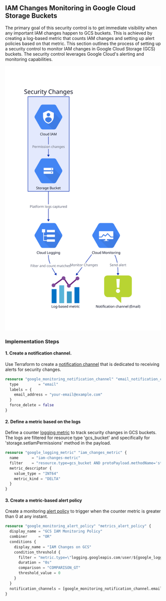 ## IAM Changes Monitoring in Google Cloud Storage Buckets

The primary goal of this security control is to get immediate visibility when any important IAM changes happen to GCS buckets. This is achieved by creating a log-based metric that counts IAM changes and setting up alert policies based on that metric. This section outlines the process of setting up a security control to monitor IAM changes in Google Cloud Storage (GCS) buckets. The security control leverages Google Cloud's alerting and monitoring capabilities.

![monitoring-diagram](./diagrams/gcs-bucket-alert-policy.svg)

### Implementation Steps

#### 1. Create a notification channel.

Use Terraform to create a [notification channel](https://registry.terraform.io/providers/hashicorp/google/latest/docs/resources/monitoring_notification_channel) that is dedicated to receiving alerts for security changes. 


```terraform
resource "google_monitoring_notification_channel" "email_notification_channel" {
  type         = "email"
  labels = {
    email_address = "your-email@example.com"
  }
  force_delete = false
}
```

#### 2. Define a metric based on the logs

Define a counter [logging metric](https://registry.terraform.io/providers/hashicorp/google/latest/docs/resources/logging_metric) to track security changes in GCS buckets. The logs are filtered for resource type 'gcs_bucket' and specifically for 'storage.setIamPermissions' method in the payload.

```terraform
resource "google_logging_metric" "iam_changes_metric" {
  name      = "iam-changes-metric"
  filter    = "resource.type=gcs_bucket AND protoPayload.methodName='storage.setIamPermissions'"
  metric_descriptor {
    value_type = "INT64"
    metric_kind = "DELTA"
  }
}
```

#### 3. Create a metric-based alert policy

Create a monitoring [alert policy](https://registry.terraform.io/providers/hashicorp/google/latest/docs/resources/monitoring_alert_policy) to trigger when the counter metric is greater than 0 at any instant.

```terraform
resource "google_monitoring_alert_policy" "metrics_alert_policy" {
  display_name = "GCS IAM Monitoring Policy"
  combiner     = "OR"
  conditions {
    display_name = "IAM Changes on GCS"
    condition_threshold {
      filter = "metric.type=\"logging.googleapis.com/user/${google_logging_metric.iam_changes_metric.name}\" AND resource.type=\"gcs_bucket\""
      duration = "0s"
      comparison = "COMPARISON_GT"
      threshold_value = 0
    }
  }
  notification_channels = [google_monitoring_notification_channel.email_notification.id]
}
```